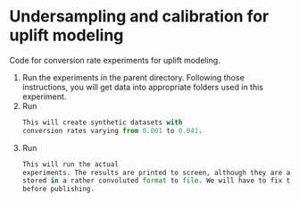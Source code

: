 # Undersampling and calibration for uplift modeling
Code for conversion rate experiments for uplift modeling.

1. Run the experiments in the parent directory. Following those instructions,
   you will get data into appropriate folders used in this experiment.
2. Run 
   ```python pickle_dataset.py´´´.
   This will create synthetic datasets with
   conversion rates varying from 0.001 to 0.041.
3. Run 
   ```python conversion_rate_experiments.py´´´.
   This will run the actual
   experiments. The results are printed to screen, although they are also
   stored in a rather convoluted format to file. We will have to fix that
   before publishing.
